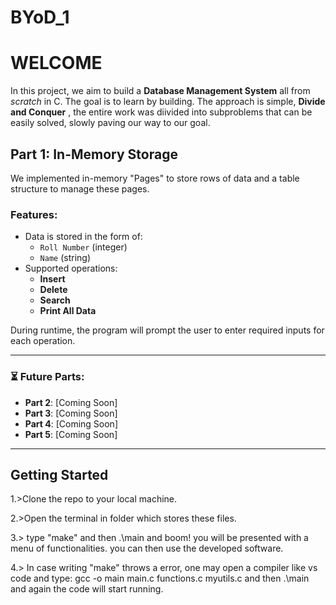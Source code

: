 # BYoD_1
#                                                          **WELCOME**
In this project, we aim to build a **Database Management System** all from *scratch* in C.
The goal is to learn by building. The approach is simple, **Divide and Conquer** , the entire work was diivided into subproblems that can be easily solved, slowly paving our way to our goal.
##  Part 1: In-Memory Storage

We implemented in-memory "Pages" to store rows of data and a table structure to manage these pages.

### Features:
- Data is stored in the form of:
  - `Roll Number` (integer)
  - `Name` (string)
- Supported operations:
  - **Insert**
  - **Delete**
  - **Search**
  - **Print All Data**

During runtime, the program will prompt the user to enter required inputs for each operation.

---
### ⏳ Future Parts:
- **Part 2**: [Coming Soon]
- **Part 3**: [Coming Soon]
- **Part 4**: [Coming Soon]
- **Part 5**: [Coming Soon]

---

## Getting Started

1.>Clone the repo to your local machine.

2.>Open the terminal in folder which stores these files.

3.> type "make" and then .\main and boom! you will be presented with a menu of functionalities. you can then use the developed software.

4.> In case writing "make" throws a error, one may open a compiler like vs code and type: gcc -o main main.c functions.c myutils.c and then .\main and again the code will start running.



